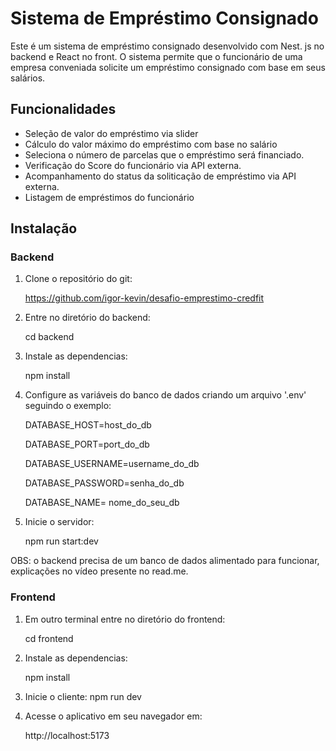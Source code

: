 # Sistema de Empréstimo Consignado

Este é um sistema de empréstimo consignado desenvolvido com Nest. js no backend e React no front. O sistema permite que o funcionário de uma empresa conveniada solicite um empréstimo consignado com base em seus salários.

## Funcionalidades

- Seleção de valor do empréstimo via slider
- Cálculo do valor máximo do empréstimo com base no salário
- Seleciona o número de parcelas que o empréstimo será financiado.
- Verificação do Score do funcionário via API externa.
- Acompanhamento do status da soliticação de empréstimo via API externa.
- Listagem de empréstimos do funcionário

## Instalação

### Backend

1. Clone o repositório do git:

   https://github.com/igor-kevin/desafio-emprestimo-credfit
2. Entre no diretório do backend:

   cd backend
3. Instale as dependencias:

   npm install
4. Configure as variáveis do banco de dados criando um arquivo '.env' seguindo o exemplo:

   DATABASE_HOST=host_do_db

   DATABASE_PORT=port_do_db

   DATABASE_USERNAME=username_do_db

   DATABASE_PASSWORD=senha_do_db
   
   DATABASE_NAME= nome_do_seu_db
5. Inicie o servidor:

   npm run start:dev

OBS: o backend precisa de um banco de dados alimentado para funcionar, explicações no vídeo presente no read.me.

### Frontend

1. Em outro terminal entre no diretório do frontend:

    cd frontend
2. Instale as dependencias:

    npm install

3. Inicie o cliente:
    npm run dev

4. Acesse o aplicativo em seu navegador em:

    http://localhost:5173


